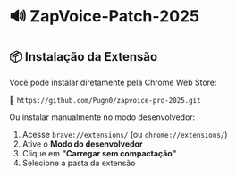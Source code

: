 # 🔊 ZapVoice-Patch-2025

## 📦 Instalação da Extensão

Você pode instalar diretamente pela Chrome Web Store:

🔗 `https://github.com/Pugn0/zapvoice-pro-2025.git`

Ou instalar manualmente no modo desenvolvedor:

1. Acesse `brave://extensions/` (ou `chrome://extensions/`)
2. Ative o **Modo do desenvolvedor**
3. Clique em **"Carregar sem compactação"**
4. Selecione a pasta da extensão
